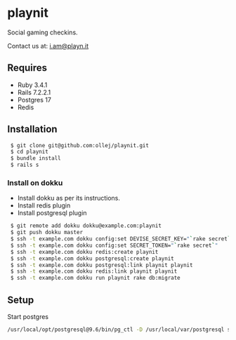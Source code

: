 playnit
=======

Social gaming checkins.

Contact us at: i.am@playn.it

Requires
--------

 * Ruby 3.4.1
 * Rails 7.2.2.1
 * Postgres 17
 * Redis

Installation
------------

```bash
 $ git clone git@github.com:ollej/playnit.git
 $ cd playnit
 $ bundle install
 $ rails s
```

### Install on dokku

 * Install dokku as per its instructions.
 * Install redis plugin
 * Install postgresql plugin

```bash
 $ git remote add dokku dokku@example.com:playnit
 $ git push dokku master
 $ ssh -t example.com dokku config:set DEVISE_SECRET_KEY="`rake secret`"
 $ ssh -t example.com dokku config:set SECRET_TOKEN="`rake secret`"
 $ ssh -t example.com dokku redis:create playnit
 $ ssh -t example.com dokku postgresql:create playnit
 $ ssh -t example.com dokku postgresql:link playnit playnit
 $ ssh -t example.com dokku redis:link playnit playnit
 $ ssh -t example.com dokku run playnit rake db:migrate
```


Setup
-----

Start postgres

```bash
/usr/local/opt/postgresql@9.6/bin/pg_ctl -D /usr/local/var/postgresql start
```
